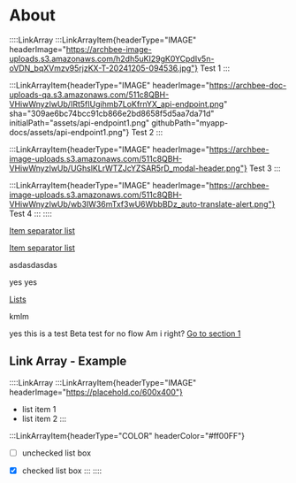 # About

::::LinkArray
:::LinkArrayItem{headerType="IMAGE" headerImage="https://archbee-image-uploads.s3.amazonaws.com/h2dh5uKI29gK0YCpdIv5n-oVDN_bqXVmzv95rjzKX-T-20241205-094536.jpg"}
Test 1
:::

:::LinkArrayItem{headerType="IMAGE" headerImage="https://archbee-doc-uploads-qa.s3.amazonaws.com/511c8QBH-VHiwWnyzIwUb/IRt5fIUgihmb7LoKfrnYX_api-endpoint.png" sha="309ae6bc74bcc91cb866e2bd8658f5d5aa7da71d" initialPath="assets/api-endpoint1.png" githubPath="myapp-docs/assets/api-endpoint1.png"}
Test 2
:::

:::LinkArrayItem{headerType="IMAGE" headerImage="https://archbee-image-uploads.s3.amazonaws.com/511c8QBH-VHiwWnyzIwUb/UGhslKLrWTZJcYZSAR5rD_modal-header.png"}
Test 3
:::

:::LinkArrayItem{headerType="IMAGE" headerImage="https://archbee-image-uploads.s3.amazonaws.com/511c8QBH-VHiwWnyzIwUb/wb3IW36mTxf3wU6WbbBDz_auto-translate-alert.png"}
Test 4
:::
::::

[Item separator list](./syntax/an-item.md)&#x20;

[Item separator list](./syntax/an-item.md)&#x20;

asdasdasdas

yes yes

[Lists](./syntax/headings.md)&#x20;

kmlm

yes this is a test
Beta test for no flow
Am i right?
[Go to section 1](./syntax/an-item.md)&#x20;

## Link Array - Example

::::LinkArray
:::LinkArrayItem{headerType="IMAGE" headerImage="https://placehold.co/600x400"}
- list item 1
- list item 2
:::

:::LinkArrayItem{headerType="COLOR" headerColor="#ff00FF"}
- [ ] unchecked list box
- [x] checked list box
:::
::::

